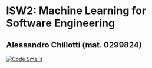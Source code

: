 # ISW2: Machine Learning for Software Engineering
## Alessandro Chillotti (mat. 0299824)
[![Code Smells](https://sonarcloud.io/api/project_badges/measure?project=tibwere_ISW2-deliverable-2&metric=code_smells)](https://https://sonarcloud.io/project/overview?id=alessandrochillotti_isw2-deliverable-2)